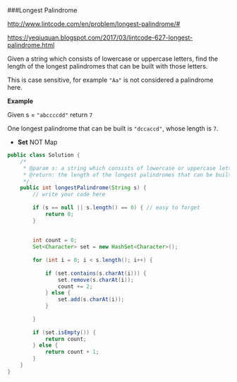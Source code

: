 ###Longest Palindrome

http://www.lintcode.com/en/problem/longest-palindrome/#

https://yeqiuquan.blogspot.com/2017/03/lintcode-627-longest-palindrome.html

Given a string which consists of lowercase or uppercase letters, find the length of the longest palindromes that can be built with those letters.

This is case sensitive, for example `"Aa"` is not considered a palindrome here.

**Example**

Given s = `"abccccdd"` return `7`

One longest palindrome that can be built is `"dccaccd"`, whose length is `7`.



* **Set** NOT Map

```java
public class Solution {
    /*
     * @param s: a string which consists of lowercase or uppercase letters
     * @return: the length of the longest palindromes that can be built
     */
    public int longestPalindrome(String s) {
        // write your code here
        
        if (s == null || s.length() == 0) { // easy to forget
            return 0;
        }
        
        
        int count = 0;
        Set<Character> set = new HashSet<Character>();
        
        for (int i = 0; i < s.length(); i++) {
            
            if (set.contains(s.charAt(i))) {
                set.remove(s.charAt(i));
                count += 2;
            } else {
                set.add(s.charAt(i));
            }
                
        }
        
        if (set.isEmpty()) {
            return count;
        } else {
            return count + 1;
        }
    }
}

```

